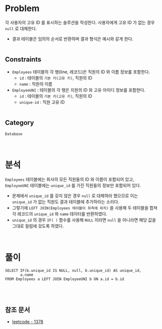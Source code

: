 # Problem
각 사용자의 고유 ID 를 표시하는 솔루션을 작성한다. 사용자에게 고유 ID 가 없는 경우 `null` 로 대체한다.
- 결과 테이블은 임의의 순서로 반환하며 결과 형식은 예시와 같게 한다.
<br/><br/>

## Constraints
- `Employees` 테이블의 각 행(line, 레코드)은 직원의 ID 와 이름 정보를 포함한다.
	- `id` : 테이블의 `기본 키(고유 키)`, 직원의 ID
	- `name` : 직원의 이름
- `EmployeeUNI` : 테이블의 각 행은 지원의 ID 와 고유 아이디 정보를 포함한다.
	- `id` : 테이블의 `기본 키(고유 키)`, 직원의 ID
	- `unique-id` : 직원 고유 ID
<br/><br/>

## Category
`Database`
<br/><br/><br/>

# 분석
`Employees` 테이블에는 회사의 모든 직원들의 ID 와 이름이 포함되어 있고, `EmployeeUNI` 테이블에는 `unique_id` 를 가진 직원들의 정보만 포함되어 있다.
- 문제에서 `unique_id` 를 갖지 않은 경우 `null` 로 대체하라 했으므로 이는 `unique_id` 가 없는 직원도 결과 테이블에 추가하라는 소리다.
- 그렇기에 `LEFT JOIN(Employees 테이블이 좌측에 위치)` 을 사용해 두 테이블을 합쳐 각 레코드의 `unique_id` 와 `name` 데이터를 반환하였다.
- `unique_id` 의 경우 `IF( )` 함수를 사용해 `NULL` 이라면 `null` 을 아니라면 해당 값을 그대로 컬럼에 갖도록 하였다.
<br/><br/><br/>

# 풀이
```mysql
SELECT IF(b.unique_id IS NULL, null, b.unique_id) AS unique_id,
       a.name
FROM Employees a LEFT JOIN EmployeeUNI b ON a.id = b.id
```
<br/><br/>

## 참조 문서
- [leetcode - 1378](https://leetcode.com/problems/replace-employee-id-with-the-unique-identifier/description/)